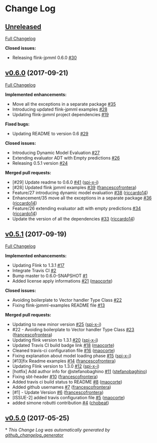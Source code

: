 # Change Log

## [Unreleased](https://github.com/FlinkML/flink-jpmml/tree/HEAD)

[Full Changelog](https://github.com/FlinkML/flink-jpmml/compare/v0.6.0...HEAD)

**Closed issues:**

- Releasing flink-jpmml 0.6.0 [\#30](https://github.com/FlinkML/flink-jpmml/issues/30)

## [v0.6.0](https://github.com/FlinkML/flink-jpmml/tree/v0.6.0) (2017-09-21)
[Full Changelog](https://github.com/FlinkML/flink-jpmml/compare/v0.5.1...v0.6.0)

**Implemented enhancements:**

- Move all the exceptions in a separate package [\#35](https://github.com/FlinkML/flink-jpmml/issues/35)
- Introducing updated flink-jpmml examples [\#28](https://github.com/FlinkML/flink-jpmml/issues/28)
- Updating flink-jpmml project dependencies [\#19](https://github.com/FlinkML/flink-jpmml/issues/19)

**Fixed bugs:**

- Updating README to version 0.6 [\#29](https://github.com/FlinkML/flink-jpmml/issues/29)

**Closed issues:**

- Introducing Dynamic Model Evaluation [\#27](https://github.com/FlinkML/flink-jpmml/issues/27)
- Extending evaluator ADT with Empty predictions [\#26](https://github.com/FlinkML/flink-jpmml/issues/26)
- Releasing 0.5.1 version [\#24](https://github.com/FlinkML/flink-jpmml/issues/24)

**Merged pull requests:**

- \[\#29\] Update readme to 0.6.0 [\#41](https://github.com/FlinkML/flink-jpmml/pull/41) ([spi-x-i](https://github.com/spi-x-i))
- \[\#28\] Updated flink jpmml examples [\#39](https://github.com/FlinkML/flink-jpmml/pull/39) ([francescofrontera](https://github.com/francescofrontera))
- Feature/27 introducing dynamic model evaluation [\#38](https://github.com/FlinkML/flink-jpmml/pull/38) ([riccardo14](https://github.com/riccardo14))
- Enhancement/35 move all the exceptions in a separate package [\#36](https://github.com/FlinkML/flink-jpmml/pull/36) ([riccardo14](https://github.com/riccardo14))
- Feature/26 extending evaluator adt with empty predictions [\#34](https://github.com/FlinkML/flink-jpmml/pull/34) ([riccardo14](https://github.com/riccardo14))
- Update the version of all the dependencies [\#33](https://github.com/FlinkML/flink-jpmml/pull/33) ([riccardo14](https://github.com/riccardo14))

## [v0.5.1](https://github.com/FlinkML/flink-jpmml/tree/v0.5.1) (2017-09-19)
[Full Changelog](https://github.com/FlinkML/flink-jpmml/compare/v0.5.0...v0.5.1)

**Implemented enhancements:**

- Updating Flink to 1.3.1 [\#17](https://github.com/FlinkML/flink-jpmml/issues/17)
- Integrate Travis CI [\#2](https://github.com/FlinkML/flink-jpmml/issues/2)
- Bump master to 0.6.0-SNAPSHOT [\#1](https://github.com/FlinkML/flink-jpmml/issues/1)
- Added license apply informations [\#21](https://github.com/FlinkML/flink-jpmml/pull/21) ([maocorte](https://github.com/maocorte))

**Closed issues:**

- Avoiding boilerplate to Vector handler Type Class [\#22](https://github.com/FlinkML/flink-jpmml/issues/22)
- Fixing flink-jpmml-examples README file [\#13](https://github.com/FlinkML/flink-jpmml/issues/13)

**Merged pull requests:**

- Updating to new minor version [\#25](https://github.com/FlinkML/flink-jpmml/pull/25) ([spi-x-i](https://github.com/spi-x-i))
- \#22 - Avoiding boilerplate to Vector handler Type Class [\#23](https://github.com/FlinkML/flink-jpmml/pull/23) ([francescofrontera](https://github.com/francescofrontera))
- Updating flink version to 1.3.1 [\#20](https://github.com/FlinkML/flink-jpmml/pull/20) ([spi-x-i](https://github.com/spi-x-i))
- Updated Travis CI build badge link [\#18](https://github.com/FlinkML/flink-jpmml/pull/18) ([maocorte](https://github.com/maocorte))
- Cleaned travis-ci configuration file [\#16](https://github.com/FlinkML/flink-jpmml/pull/16) ([maocorte](https://github.com/maocorte))
- Fixing explanation about model loading phase [\#15](https://github.com/FlinkML/flink-jpmml/pull/15) ([spi-x-i](https://github.com/spi-x-i))
- \[\#13\]fix Readme examples [\#14](https://github.com/FlinkML/flink-jpmml/pull/14) ([francescofrontera](https://github.com/francescofrontera))
- Updating Flink version to 1.3.0 [\#12](https://github.com/FlinkML/flink-jpmml/pull/12) ([spi-x-i](https://github.com/spi-x-i))
- \[hotfix\] Add author info for @stefanobaghino [\#11](https://github.com/FlinkML/flink-jpmml/pull/11) ([stefanobaghino](https://github.com/stefanobaghino))
- Fixing sbt-header  [\#10](https://github.com/FlinkML/flink-jpmml/pull/10) ([francescofrontera](https://github.com/francescofrontera))
- Added travis ci build status to README [\#8](https://github.com/FlinkML/flink-jpmml/pull/8) ([maocorte](https://github.com/maocorte))
- Added github usernames [\#7](https://github.com/FlinkML/flink-jpmml/pull/7) ([francescofrontera](https://github.com/francescofrontera))
- \[\#1\] - Update Version [\#6](https://github.com/FlinkML/flink-jpmml/pull/6) ([francescofrontera](https://github.com/francescofrontera))
- \[ISSUE-2\] added travis configuration file [\#5](https://github.com/FlinkML/flink-jpmml/pull/5) ([maocorte](https://github.com/maocorte))
- added simone robutti contribution [\#4](https://github.com/FlinkML/flink-jpmml/pull/4) ([chobeat](https://github.com/chobeat))

## [v0.5.0](https://github.com/FlinkML/flink-jpmml/tree/v0.5.0) (2017-05-25)


\* *This Change Log was automatically generated by [github_changelog_generator](https://github.com/skywinder/Github-Changelog-Generator)*